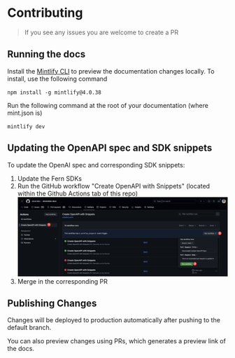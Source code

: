# Contributing

> If you see any issues you are welcome to create a PR

## Running the docs

Install the [Mintlify CLI](https://www.npmjs.com/package/mintlify) to preview the documentation changes locally. To install, use the following command

```
npm install -g mintlify@4.0.38
```

Run the following command at the root of your documentation (where mint.json is)

```
mintlify dev
```

## Updating the OpenAPI spec and SDK snippets

To update the OpenAI spec and corresponding SDK snippets:

1. Update the Fern SDKs
2. Run the GitHub workflow "Create OpenAPI with Snippets" (located within the Github Actions tab of this repo) ![Update instructions](/resources/update-openapi.png)
3. Merge in the corresponding PR

## Publishing Changes

Changes will be deployed to production automatically after pushing to the default branch.

You can also preview changes using PRs, which generates a preview link of the docs.
